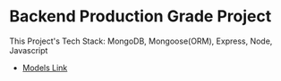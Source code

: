 
# Backend Production Grade Project

This Project's Tech Stack: MongoDB, Mongoose(ORM), Express, Node, Javascript

- [Models Link](https://app.eraser.io/workspace/YtPqZ1VogxGy1jzIDkzj)
